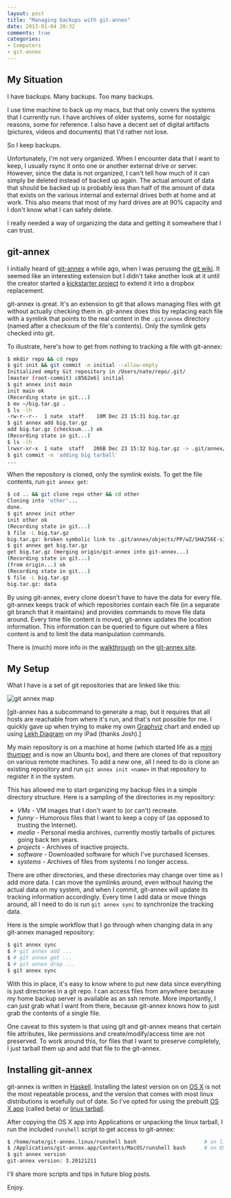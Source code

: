 ```yaml
---
layout: post
title: "Managing backups with git-annex"
date: 2013-01-04 20:32
comments: true
categories: 
- Computers
- git-annex
---
```


## My Situation

I have backups.  Many backups.  Too many backups.

I use time machine to back up my macs, but that only covers the systems that I currently run.  I have archives of older systems, some for nostalgic reasons, some for reference.  I also have a decent set of digital artifacts (pictures, videos and documents) that I'd rather not lose.

So I keep backups.

Unfortunately, I'm not very organized.  When I encounter data that I want to keep, I usually rsync it onto one or another external drive or server.  However, since the data is not organized, I can't tell how much of it can simply be deleted instead of backed up again.  The actual amount of data that should be backed up is probably less than half of the amount of data that exists on the various internal and external drives both at home and at work.  This also means that most of my hard drives are at 90% capacity and I don't know what I can safely delete.

I really needed a way of organizing the data and getting it somewhere that I can trust.

## git-annex

I initially heard of [git-annex](http://git-annex.branchable.com/) a while ago, when I was perusing the [git wiki](https://git.wiki.kernel.org/index.php/InterfacesFrontendsAndTools).  It seemed like an interesting extension but I didn't take another look at it until the creator started a [kickstarter project](http://www.kickstarter.com/projects/joeyh/git-annex-assistant-like-dropbox-but-with-your-own) to extend it into a dropbox replacement.

git-annex is great.  It's an extension to git that allows managing files with git without actually checking them in.  git-annex does this by replacing each file with a symlink that points to the real content in the `.git/annex` directory (named after a checksum of the file's contents).  Only the symlink gets checked into git.

To illustrate, here's how to get from nothing to tracking a file with git-annex:

```sh
$ mkdir repo && cd repo
$ git init && git commit -m initial --allow-empty
Initialized empty Git repository in /Users/nate/repo/.git/
[master (root-commit) c8562e6] initial
$ git annex init main
init main ok
(Recording state in git...)
$ mv ~/big.tar.gz .
$ ls -lh
-rw-r--r--  1 nate  staff    10M Dec 23 15:31 big.tar.gz
$ git annex add big.tar.gz
add big.tar.gz (checksum...) ok
(Recording state in git...)
$ ls -lh
lrwxr-xr-x  1 nate  staff   206B Dec 23 15:32 big.tar.gz -> .git/annex/objects/PP/wZ/SHA256E-s10485760--7c8fdf649d2b488cc6c545561ba7b9f00c52741a5db3b0130a8c9de8f66ff44f.tar.gz/SHA256E-s10485760--7c8fdf649d2b488cc6c545561ba7b9f00c52741a5db3b0130a8c9de8f66ff44f.tar.gz
$ git commit -m 'adding big tarball'
...
```

When the repository is cloned, only the symlink exists.  To get the file contents, run `git annex get`:

```sh
$ cd .. && git clone repo other && cd other
Cloning into 'other'...
done.
$ git annex init other
init other ok
(Recording state in git...)
$ file -L big.tar.gz 
big.tar.gz: broken symbolic link to .git/annex/objects/PP/wZ/SHA256E-s10485760--7c8fdf649d2b488cc6c545561ba7b9f00c52741a5db3b0130a8c9de8f66ff44f.tar.gz/SHA256E-s10485760--7c8fdf649d2b488cc6c545561ba7b9f00c52741a5db3b0130a8c9de8f66ff44f.tar.gz
$ git annex get big.tar.gz
get big.tar.gz (merging origin/git-annex into git-annex...)
(Recording state in git...)
(from origin...) ok
(Recording state in git...)
$ file -L big.tar.gz 
big.tar.gz: data
```

By using git-annex, every clone doesn't have to have the data for every file.  git-annex keeps track of which repositories contain each file (in a separate git branch that it maintains) and provides commands to move file data around.  Every time file content is moved, git-annex updates the location information.  This information can be queried to figure out where a files content is and to limit the data manipulation commands.

There is (much) more info in the [walkthrough](http://git-annex.branchable.com/walkthrough/) on the [git-annex site](http://git-annex.branchable.com/).

## My Setup

What I have is a set of git repositories that are linked like this:

![git annex map](/uploads/2013/01/git_annex_map.png)

\[git-annex has a subcommand to generate a map, but it requires that all hosts are reachable from where it's run, and that's not possible for me.  I quickly gave up when trying to make my own [Graphviz](http://www.graphviz.org/) chart and ended up using [Lekh Diagram](http://www.avabodh.com/lekh) on my iPad (thanks Josh).]

My main repository is on a machine at home (which started life as a [mini thumper](/2010/03/14/my-mini-thumper-is-online/) and is now an Ubuntu box), and there are clones of that repository on various remote machines.  To add a new one, all I need to do is clone an existing repository and run `git annex init <name>` in that repository to register it in the system.

This has allowed me to start organizing my backup files in a simple directory structure.  Here is a sampling of the directories in my repository:

* *VMs* - VM images that I don't want to (or can't) recreate.
* *funny* - Humorous files that I want to keep a copy of (as opposed to trusting the Internet).
* *media* - Personal media archives, currently mostly tarballs of pictures going back ten years.
* *projects* - Archives of inactive projects.
* *software* - Downloaded software for which I've purchased licenses.
* *systems* - Archives of files from systems I no longer access.

There are other directories, and these directories may change over time as I add more data.  I can move the symlinks around, even without having the actual data on my system, and when I commit, git-annex will update its tracking information accordingly.  Every time I add data or move things around, all I need to do is run `git annex sync` to synchronize the tracking data.

Here is the simple workflow that I go through when changing data in any git-annex managed repository:

```sh
$ git annex sync
$ # git annex add ...
$ # git annex get ...
$ # git annex drop ...
$ git annex sync
```

With this in place, it's easy to know where to put new data since everything is just directories in a git repo.  I can access files from anywhere because my home backup server is available as an ssh remote.  More importantly, I can just grab what I want from there, because git-annex knows how to just grab the contents of a single file.

One caveat to this system is that using git and git-annex means that certain file attributes, like permissions and create/modify/access time are not preserved.  To work around this, for files that I want to preserve completely, I just tarball them up and add that file to the git-annex.

## Installing git-annex

git-annex is written in [Haskell](http://www.haskell.org/).  Installing the latest version on on [OS X](http://git-annex.branchable.com/install/OSX/) is not the most repeatable process, and the version that comes with most linux distributions is woefully out of date.  So I've opted for using the prebuilt [OS X app](http://git-annex.branchable.com/install/OSX/) (called beta) or [linux tarball](http://git-annex.branchable.com/install/Linux_standalone/).

After copying the OS X app into Applications or unpacking the linux tarball, I run the included `runshell` script to get access to git-annex:

```sh
$ /home/nate/git-annex.linux/runshell bash                      # on linux
$ /Applications/git-annex.app/Contents/MacOS/runshell bash      # on OS X
$ git annex version
git-annex version: 3.20121211
```

I'll share more scripts and tips in future blog posts.

Enjoy.
